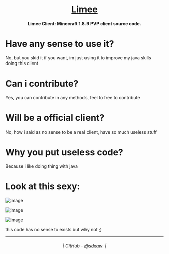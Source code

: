 <h1 align="center">
  <a href="https://github.com/sdxqw/limee">Limee</a>
</h1>

<h4 align="center">Limee Client: Minecraft 1.8.9 PVP client source code.</h4>

# Have any sense to use it?
No, but you skid it if you want, im just using it to improve my java skills doing this client

# Can i contribute?
Yes, you can contribute in any methods, feel to free to contribute 

# Will be a official client?
No, how i said as no sense to be a real client, have so much useless stuff

# Why you put useless code?
Because i like doing thing with java

# Look at this sexy:

![image](https://user-images.githubusercontent.com/94248011/182497233-7cbb8e63-2348-4bfb-afb6-d0649fc63afb.png)

![image](https://user-images.githubusercontent.com/94248011/182600423-a6064309-26c9-4a2c-a85c-6c1dc59873e5.png)

![image](https://user-images.githubusercontent.com/94248011/182600565-78736395-f00e-448b-b3ef-83a68b88baff.png)

this code has no sense to exists but why not ;)


---
<h6 align="center">
  | GitHub - <a href="https://github.com/sdxqw">@sdxqw</a> 
  |
</h6>
